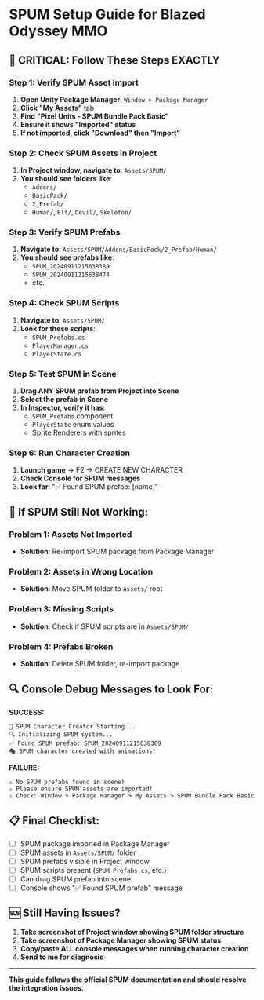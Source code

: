 # SPUM Setup Guide for Blazed Odyssey MMO

## 🎯 **CRITICAL: Follow These Steps EXACTLY**

### Step 1: Verify SPUM Asset Import
1. **Open Unity Package Manager**: `Window > Package Manager`
2. **Click "My Assets"** tab
3. **Find "Pixel Units - SPUM Bundle Pack Basic"**
4. **Ensure it shows "Imported" status**
5. **If not imported, click "Download" then "Import"**

### Step 2: Check SPUM Assets in Project
1. **In Project window, navigate to**: `Assets/SPUM/`
2. **You should see folders like**:
   - `Addons/`
   - `BasicPack/`
   - `2_Prefab/`
   - `Human/`, `Elf/`, `Devil/`, `Skeleton/`

### Step 3: Verify SPUM Prefabs
1. **Navigate to**: `Assets/SPUM/Addons/BasicPack/2_Prefab/Human/`
2. **You should see prefabs like**:
   - `SPUM_20240911215638389`
   - `SPUM_20240911215638474`
   - etc.

### Step 4: Check SPUM Scripts
1. **Navigate to**: `Assets/SPUM/`
2. **Look for these scripts**:
   - `SPUM_Prefabs.cs`
   - `PlayerManager.cs`
   - `PlayerState.cs`

### Step 5: Test SPUM in Scene
1. **Drag ANY SPUM prefab from Project into Scene**
2. **Select the prefab in Scene**
3. **In Inspector, verify it has**:
   - `SPUM_Prefabs` component
   - `PlayerState` enum values
   - Sprite Renderers with sprites

### Step 6: Run Character Creation
1. **Launch game** → F2 → CREATE NEW CHARACTER
2. **Check Console for SPUM messages**
3. **Look for**: "✅ Found SPUM prefab: [name]"

## 🚨 **If SPUM Still Not Working:**

### Problem 1: Assets Not Imported
- **Solution**: Re-import SPUM package from Package Manager

### Problem 2: Assets in Wrong Location
- **Solution**: Move SPUM folder to `Assets/` root

### Problem 3: Missing Scripts
- **Solution**: Check if SPUM scripts are in `Assets/SPUM/`

### Problem 4: Prefabs Broken
- **Solution**: Delete SPUM folder, re-import package

## 🔍 **Console Debug Messages to Look For:**

**SUCCESS:**
```
🎨 SPUM Character Creator Starting...
🔍 Initializing SPUM system...
✅ Found SPUM prefab: SPUM_20240911215638389
🎭 SPUM character created with animations!
```

**FAILURE:**
```
⚠️ No SPUM prefabs found in scene!
⚠️ Please ensure SPUM assets are imported!
⚠️ Check: Window > Package Manager > My Assets > SPUM Bundle Pack Basic
```

## 📋 **Final Checklist:**
- [ ] SPUM package imported in Package Manager
- [ ] SPUM assets in `Assets/SPUM/` folder
- [ ] SPUM prefabs visible in Project window
- [ ] SPUM scripts present (`SPUM_Prefabs.cs`, etc.)
- [ ] Can drag SPUM prefab into scene
- [ ] Console shows "✅ Found SPUM prefab" message

## 🆘 **Still Having Issues?**
1. **Take screenshot of Project window showing SPUM folder structure**
2. **Take screenshot of Package Manager showing SPUM status**
3. **Copy/paste ALL console messages when running character creation**
4. **Send to me for diagnosis**

---

**This guide follows the official SPUM documentation and should resolve the integration issues.**
